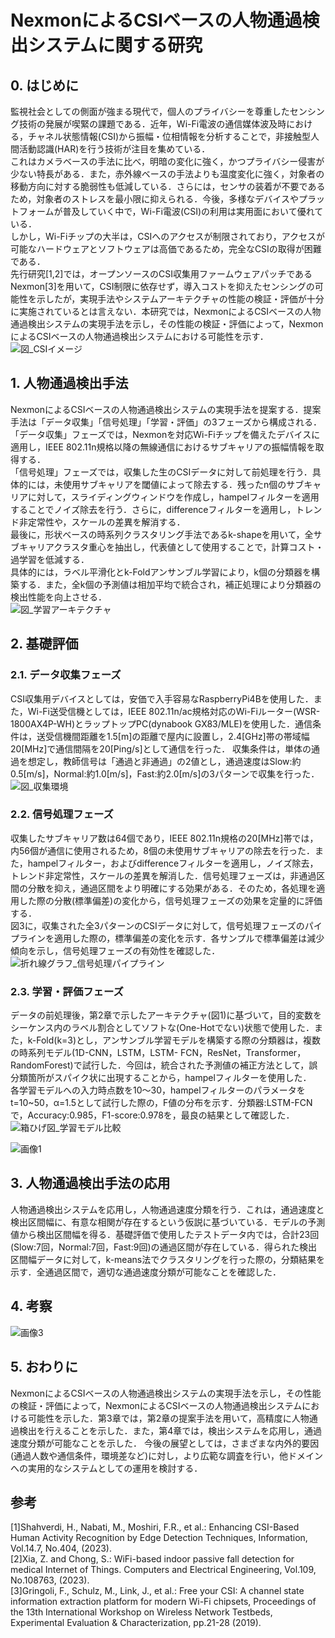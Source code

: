 # NexmonによるCSIベースの人物通過検出システムに関する研究
## 0. はじめに 
監視社会としての側面が強まる現代で，個人のプライバシーを尊重したセンシング技術の発展が喫緊の課題である．近年，Wi-Fi電波の通信媒体波及時における，チャネル状態情報(CSI)から振幅・位相情報を分析することで，非接触型人間活動認識(HAR)を行う技術が注目を集めている．  
これはカメラベースの手法に比べ，明暗の変化に強く，かつプライバシー侵害が少ない特長がある．また，赤外線ベースの手法よりも温度変化に強く，対象者の移動方向に対する脆弱性も低減している．さらには，センサの装着が不要であるため，対象者のストレスを最小限に抑えられる．今後，多様なデバイスやプラットフォームが普及していく中で，Wi-Fi電波(CSI)の利用は実用面において優れている．  
しかし，Wi-Fiチップの大半は，CSIへのアクセスが制限されており，アクセスが可能なハードウェアとソフトウェアは高価であるため，完全なCSIの取得が困難である．  
先行研究[1,2]では，オープンソースのCSI収集用ファームウェアパッチであるNexmon[3]を用いて，CSI制限に依存せず，導入コストを抑えたセンシングの可能性を示したが，実現手法やシステムアーキテクチャの性能の検証・評価が十分に実施されているとは言えない．本研究では，NexmonによるCSIベースの人物通過検出システムの実現手法を示し，その性能の検証・評価によって，NexmonによるCSIベースの人物通過検出システムにおける可能性を示す．  
![図_CSIイメージ](https://github.com/haradakaito/PassageDetection/assets/75819611/c9ebc7a3-a9cb-43da-a217-99322f136b2d)

## 1. 人物通過検出手法
NexmonによるCSIベースの人物通過検出システムの実現手法を提案する．提案手法は「データ収集」「信号処理」「学習・評価」の3フェーズから構成される．
「データ収集」フェーズでは，Nexmonを対応Wi-Fiチップを備えたデバイスに適用し，IEEE 802.11n規格以降の無線通信におけるサブキャリアの振幅情報を取得する．  
「信号処理」フェーズでは，収集した生のCSIデータに対して前処理を行う．具体的には，未使用サブキャリアを閾値によって除去する．残ったn個のサブキャリアに対して，スライディングウィンドウを作成し，hampelフィルターを適用することでノイズ除去を行う．さらに，differenceフィルターを適用し，トレンド非定常性や，スケールの差異を解消する．  
最後に，形状ベースの時系列クラスタリング手法であるk-shapeを用いて，全サブキャリアクラスタ重心を抽出し，代表値として使用することで，計算コスト・過学習を低減する．  
具体的には，ラベル平滑化とk-Foldアンサンブル学習により，k個の分類器を構築する．また，全k個の予測値は相加平均で統合され，補正処理により分類器の検出性能を向上させる．  
![図_学習アーキテクチャ](https://github.com/haradakaito/PassageDetection/assets/75819611/d8fb586b-fbc3-4255-ada5-68a214ee7de5)

## 2. 基礎評価
### 2.1. データ収集フェーズ
CSI収集用デバイスとしては，安価で入手容易なRaspberryPi4Bを使用した．また，Wi-Fi送受信機としては，IEEE 802.11n/ac規格対応のWi-Fiルーター(WSR-1800AX4P-WH)とラップトップPC(dynabook GX83/MLE)を使用した．通信条件は，送受信機間距離を1.5[m]の距離で屋内に設置し，2.4[GHz]帯の帯域幅20[MHz]で通信間隔を20[Ping/s]として通信を行った．
収集条件は，単体の通過を想定し，教師信号は「通過と非通過」の2値とし，通過速度はSlow:約0.5[m/s]，Normal:約1.0[m/s]，Fast:約2.0[m/s]の3パターンで収集を行った．  
![図_収集環境](https://github.com/haradakaito/PassageDetection/assets/75819611/b69ad1bc-46a9-4260-b83e-b59eaf6d422a)

### 2.2. 信号処理フェーズ
収集したサブキャリア数は64個であり，IEEE 802.11n規格の20[MHz]帯では，内56個が通信に使用されるため，8個の未使用サブキャリアの除去を行った．また，hampelフィルター，およびdifferenceフィルターを適用し，ノイズ除去，トレンド非定常性，スケールの差異を解消した．信号処理フェーズは，非通過区間の分散を抑え，通過区間をより明確にする効果がある．そのため，各処理を適用した際の分散(標準偏差)の変化から，信号処理フェーズの効果を定量的に評価する．  
図3に，収集された全3パターンのCSIデータに対して，信号処理フェーズのパイプラインを適用した際の，標準偏差の変化を示す．各サンプルで標準偏差は減少傾向を示し，信号処理フェーズの有効性を確認した．  
![折れ線グラフ_信号処理パイプライン](https://github.com/haradakaito/PassageDetection/assets/75819611/f0a36bce-82b9-4c33-8544-c752239b2207)

### 2.3. 学習・評価フェーズ
データの前処理後，第2章で示したアーキテクチャ(図1)に基づいて，目的変数をシーケンス内のラベル割合としてソフトな(One-Hotでない)状態で使用した．また，k-Fold(k=3)とし，アンサンブル学習モデルを構築する際の分類器は，複数の時系列モデル(1D-CNN，LSTM，LSTM- FCN，ResNet，Transformer，RandomForest)で試行した．今回は，統合された予測値の補正方法として，誤分類箇所がスパイク状に出現することから，hampelフィルターを使用した．  
各学習モデルへの入力時点数を10～30，hampelフィルターのパラメータをt=10~50，α=1.5として試行した際の，F値の分布を示す．分類器:LSTM-FCNで，Accuracy:0.985，F1-score:0.978を，最良の結果として確認した．  
![箱ひげ図_学習モデル比較](https://github.com/haradakaito/PassageDetection/assets/75819611/4e14fc27-e78a-44d8-822c-3dccc273f3ae)

![画像1](https://github.com/haradakaito/PassageDetection/assets/75819611/0cc96818-fd5b-463d-8b53-60408827326f)

## 3. 人物通過検出手法の応用
人物通過検出システムを応用し，人物通過速度分類を行う．これは，通過速度と検出区間幅に、有意な相関が存在するという仮説に基づいている．モデルの予測値から検出区間幅を得る．基礎評価で使用したテストデータ内では，合計23回(Slow:7回，Normal:7回，Fast:9回)の通過区間が存在している．得られた検出区間幅データに対して，k-means法でクラスタリングを行った際の，分類結果を示す．全通過区間で，適切な通過速度分類が可能なことを確認した．  

## 4. 考察
![画像3](https://github.com/haradakaito/PassageDetection/assets/75819611/f29ebb3f-567d-4344-9d61-c92771811d9f)


## 5. おわりに
NexmonによるCSIベースの人物通過検出システムの実現手法を示し，その性能の検証・評価によって，NexmonによるCSIベースの人物通過検出システムにおける可能性を示した．第3章では，第2章の提案手法を用いて，高精度に人物通過検出を行えることを示した．また，第4章では，検出システムを応用し，通過速度分類が可能なことを示した．
今後の展望としては，さまざまな内外的要因(通過人数や通信条件，環境差など)に対し，より広範な調査を行い，他ドメインへの実用的なシステムとしての運用を検討する．  

## 参考
[1]Shahverdi, H., Nabati, M., Moshiri, F.R., et al.: Enhancing CSI-Based Human Activity Recognition by Edge Detection Techniques, Information, Vol.14.7, No.404, (2023).  
[2]Xia, Z. and Chong, S.: WiFi-based indoor passive fall detection for medical Internet of Things. Computers and Electrical Engineering, Vol.109, No.108763, (2023).  
[3]Gringoli, F., Schulz, M., Link, J., et al.: Free your CSI: A channel state information extraction platform for modern Wi-Fi chipsets, Proceedings of the 13th International Workshop on Wireless Network Testbeds, Experimental Evaluation & Characterization, pp.21-28 (2019).  
